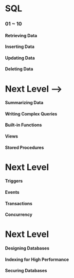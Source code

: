 # SQL

### 01 ~ 10

#### Retrieving Data

#### Inserting Data

#### Updating Data

#### Deleting Data

# Next Level -->

#### Summarizing Data

#### Writing Complex Queries

#### Built-in Functions

#### Views

#### Stored Procedures

# Next Level

#### Triggers

#### Events

#### Transactions

#### Concurrency

# Next Level

#### Designing Databases

#### Indexing for High Performance

#### Securing Databases

####
